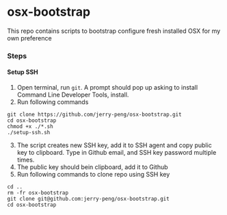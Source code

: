 # osx-bootstrap

This repo contains scripts to bootstrap configure fresh installed OSX for my own preference

### Steps

#### Setup SSH

1. Open terminal, run `git`. A prompt should pop up asking to install Command Line Developer Tools, install.
2. Run following commands
```
git clone https://github.com/jerry-peng/osx-bootstrap.git
cd osx-bootstrap
chmod +x ./*.sh
./setup-ssh.sh
```
3. The script creates new SSH key, add it to SSH agent and copy public key to clipboard. Type in Github email, and SSH key password multiple times.
4. The public key should bein clipboard, add it to Github
5. Run following commands to clone repo using SSH key
```
cd ..
rm -fr osx-bootstrap
git clone git@github.com:jerry-peng/osx-bootstrap.git
cd osx-bootstrap
```
